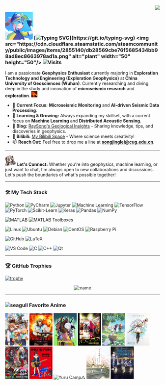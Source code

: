 <img align="right" src="https://github-readme-stats.vercel.app/api?username=RaySong513&show_icons=true&theme=radical&hide_title=true" />

### <img src="pic/sticker/Swift_Spring_Delivery_Avatar.gif" alt="Swift Spring Delivery - Avatar" width="90" height="90"/> [![Typing SVG](https://readme-typing-svg.demolab.com?font=Lucida+Sans&duration=2000&pause=3000&color=C785DD&vCenter=true&width=200&height=40&lines=Hey+there%2C+I'm+Ray!)](https://git.io/typing-svg) <img src="https://cdn.cloudflare.steamstatic.com/steamcommunity/public/images/items/2855140/db28569cbe76f5685434bb98ad8ec8663978ad1a.png" alt="plant" width="50" height="50"/> ![Visits](https://komarev.com/ghpvc/?username=RaySong513&label=Visits&style=for-the-badge&color=blueviolet) 

<!--<img src="pic/sticker/Swift_Spring_Delivery_Avatar.gif" alt="Swift Spring Delivery - Avatar" width="80" height="80"/>-->

I am a passionate **Geophysics Enthusiast** currently majoring in **Exploration Technology and Engineering (Exploration Geophysics)** at **China University of Geosciences (Wuhan)**. Currently researching and diving deep in the study and innovation of **microseismic research** and **exploration**.
<img src="pic/icon/howl.gif" alt="howl" width="20" height="20"/>


- 🔭 **Current Focus:** **Microseismic Monitoring** and **AI-driven Seismic Data Processing**.
- 🌱 **Learning & Growing:** Always expanding my skillset, with a current focus on **Machine Learning** and **Distributed Acoustic Sensing**.
- 📝 **Blog:** [RaySong's Geological Insights](https://www.RaySong513.github.io) - Sharing knowledge, tips, and discoveries in geophysics.
- 🎥 **Bilibili:** [My Bilibili Space](https://space.bilibili.com/27228095) - Where science meets creativity!
- 📫 **Reach Out:** Feel free to drop me a line at **songjinglei@cug.edu.cn**.

---

<img src="pic/icon/ATRI_attention.png" alt="ATRI_attention" width="35" height="35"/> **Let's Connect:** Whether you're into geophysics, machine learning, or just want to chat, I'm always open to new collaborations and discussions. Let's push the boundaries of what's possible together!

---

### 🛠️ My Tech Stack
![Python](https://img.shields.io/badge/Python-3776AB?style=for-the-badge&logo=python&logoColor=white)
![PyCharm](https://img.shields.io/badge/PyCharm-000000?style=for-the-badge&logo=pycharm&logoColor=white)
![Jupyter](https://img.shields.io/badge/Jupyter-F37626?style=for-the-badge&logo=jupyter&logoColor=white)
![Machine Learning](https://img.shields.io/badge/Machine%20Learning-00C853?style=for-the-badge&logo=tensorflow&logoColor=white)
![TensorFlow](https://img.shields.io/badge/TensorFlow-FF6F00?style=for-the-badge&logo=tensorflow&logoColor=white)
![PyTorch](https://img.shields.io/badge/PyTorch-EE4C2C?style=for-the-badge&logo=pytorch&logoColor=white)
![Scikit-Learn](https://img.shields.io/badge/Scikit--Learn-F7931E?style=for-the-badge&logo=scikit-learn&logoColor=white)
![Keras](https://img.shields.io/badge/Keras-D00000?style=for-the-badge&logo=keras&logoColor=white)
![Pandas](https://img.shields.io/badge/Pandas-150458?style=for-the-badge&logo=pandas&logoColor=white)
![NumPy](https://img.shields.io/badge/NumPy-013243?style=for-the-badge&logo=numpy&logoColor=white)

![MATLAB](https://img.shields.io/badge/MATLAB-0076A8?style=for-the-badge&logo=mathworks&logoColor=white)
![MATLAB Toolboxes](https://img.shields.io/badge/MATLAB%20Toolboxes-0076A8?style=for-the-badge&logo=mathworks&logoColor=white)

![Linux](https://img.shields.io/badge/Linux-FCC624?style=for-the-badge&logo=linux&logoColor=black)
![Ubuntu](https://img.shields.io/badge/Ubuntu-E95420?style=for-the-badge&logo=ubuntu&logoColor=white)
![Debian](https://img.shields.io/badge/Debian-A81D33?style=for-the-badge&logo=debian&logoColor=white)
![CentOS](https://img.shields.io/badge/CentOS-262577?style=for-the-badge&logo=centos&logoColor=white)
![Raspberry Pi](https://img.shields.io/badge/Raspberry%20Pi-A22846?style=for-the-badge&logo=raspberry-pi&logoColor=white)


![GitHub](https://img.shields.io/badge/GitHub-181717?style=for-the-badge&logo=github&logoColor=white)
![LaTeX](https://img.shields.io/badge/LaTeX-008080?style=for-the-badge&logo=latex&logoColor=white)

![VS Code](https://img.shields.io/badge/VS%20Code-007ACC?style=for-the-badge&logo=visual-studio-code&logoColor=white)
![C](https://img.shields.io/badge/C-A8B9CC?style=for-the-badge&logo=c&logoColor=white)
![C++](https://img.shields.io/badge/C++-00599C?style=for-the-badge&logo=cpp&logoColor=white)
![Qt](https://img.shields.io/badge/Qt-41CD52?style=for-the-badge&logo=qt&logoColor=white)

---

### 🏆 GitHub Trophies
[![trophy](https://github-profile-trophy.vercel.app/?username=RaySong513&theme=gruvbox)](https://github.com/ryo-ma/github-profile-trophy)
<!--https://github-profile-trophy.vercel.app/?username=RaySong513&theme=onedark-->
<!--https://github-profile-trophy.vercel.app/?username=ryo-ma&theme=buddhism-->
<!--https://github-profile-trophy.vercel.app/?username=ryo-ma&theme=juicyfresh-->
<!--https://github-profile-trophy.vercel.app/?username=ryo-ma&theme=gruvbox-->

<div align="center">
  <img src="https://count.getloli.com/get/@RaySong513.github.readme?theme=gelbooru" alt=":name" />
</div>

---

### <img src="https://cdn.cloudflare.steamstatic.com/steamcommunity/public/images/items/2861690/331c169b60c65641bffbfb9e3bc8ee4ddadaa7c6.png" alt="seagull" width="30" height="30"/> **Favorite Anime**
<p align="left">
  <img src="pic/Anime/Shikanoko_Nokonoko_Koshitantan.jpg" alt="Shikanoko Nokonoko Koshitantan" width="75" height="106">
  <img src="pic/Anime/My_Deer_Friend_Nokotan.jpg" alt="My Deer Friend Nokotan" width="75" height="106">
  <img src="pic/Anime/Cyberpunk_Edgerunners.jpg" alt="Cyberpunk: Edgerunners" width="75" height="106">
  <img src="pic/Anime/Bocchi_the_Rock.jpg" alt="Bocchi the Rock!" width="75" height="106">
  <img src="pic/Anime/Sousou_no_Frieren.jpg" alt="Sousou no Frieren" width="75" height="106">
  <img src="pic/Anime/Frieren_Beyond_Journey's_End.jpg" alt="Frieren: Beyond Journey's End" width="75" height="106">
  <img src="pic/Anime/Girls_Band_Cry.jpg" alt="Girls Band Cry" width="75" height="106">
  <img src="pic/Anime/Girls_Band_Cry_nina.jpg" alt="Girls Band Cry nina" width="75" height="106">
  <img src="pic/Anime/Yuru_Camp△.jpg" alt="Yuru Camp△" width="75" height="106">
  <img src="pic/Anime/Kimi_no_Suizou_wo_Tabetai.jpg" alt="Kimi no Suizou wo Tabetai" width="75" height="106">
  <img src="pic/Anime/MyGO.jpg" alt="Kimi no Suizou wo Tabetai" width="75" height="106">
</p>
